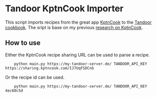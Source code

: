 # Tandoor KptnCook Importer

This script imports recipes from the great app [KptnCook](https://www.kptncook.com/) to the [Tandoor cookbook](https://tandoor.dev/).
The sript is base on my previous [research on KptnCook](https://medium.com/analytics-vidhya/reversing-and-analyzing-the-cooking-app-kptncook-my-recipe-collection-5b5b04e5a085).

## How to use

Either the KptnCook recipe sharing URL can be used to parse a recipe.
```
    python main.py https://my-tandoor-server.de/ TANDOOR_API_KEY https://sharing.kptncook.com/IJ7UqFSDCnb
```

Or the recipe id can be used.
```
    python main.py https://my-tandoor-server.de/ TANDOOR_API_KEY 4ec60c5d
```